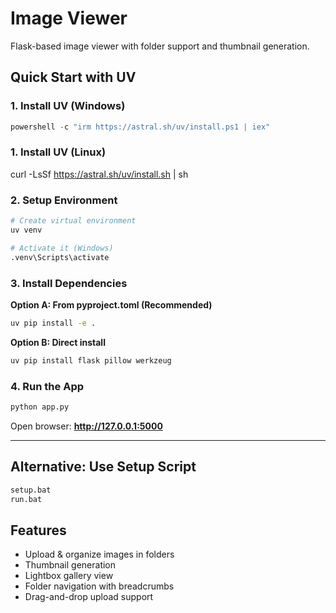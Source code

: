 # Image Viewer

Flask-based image viewer with folder support and thumbnail generation.

## Quick Start with UV

### 1. Install UV (Windows)
```powershell
powershell -c "irm https://astral.sh/uv/install.ps1 | iex"
```

### 1. Install UV (Linux)  
curl -LsSf https://astral.sh/uv/install.sh | sh  

### 2. Setup Environment
```bash
# Create virtual environment
uv venv

# Activate it (Windows)
.venv\Scripts\activate
```

### 3. Install Dependencies

**Option A: From pyproject.toml (Recommended)**
```bash
uv pip install -e .
```

**Option B: Direct install**
```bash
uv pip install flask pillow werkzeug
```

### 4. Run the App
```bash
python app.py
```

Open browser: **http://127.0.0.1:5000**

---

## Alternative: Use Setup Script
```bash
setup.bat
run.bat
```

## Features
- Upload & organize images in folders
- Thumbnail generation
- Lightbox gallery view
- Folder navigation with breadcrumbs
- Drag-and-drop upload support 
